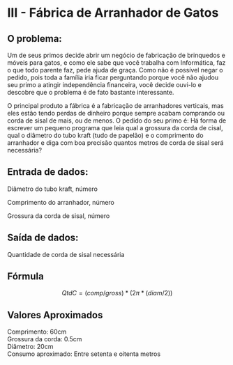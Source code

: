 # III - Fábrica de Arranhador de Gatos

## O problema:

Um de seus primos decide abrir um negócio de fabricação de brinquedos e móveis para gatos, e como ele sabe que você trabalha com Informática, faz o que todo parente faz, pede ajuda de graça. Como não é possível negar o pedido, pois toda a família iria ficar perguntando porque você não ajudou seu primo a atingir independência financeira, você decide ouvi-lo e descobre que o problema é de fato bastante interessante.

O principal produto a fábrica é a fabricação de arranhadores verticais, mas eles estão tendo perdas de dinheiro porque sempre acabam comprando ou corda de sisal de mais, ou de menos. O pedido do seu primo é: Há forma de escrever um pequeno programa que leia qual a grossura da corda de cisal, qual o diâmetro do tubo kraft (tudo de papelão) e o comprimento do arranhador e diga com boa precisão quantos metros de corda de sisal será necessária?

## Entrada de dados:

Diâmetro do tubo kraft, número

Comprimento do arranhador, número

Grossura da corda de sisal, número

## Saída de dados:

Quantidade de corda de sisal necessária

## Fórmula

$$
QtdC = (comp / gross) * (2π * (diam/2))
$$

## Valores Aproximados

Comprimento: 60cm   
Grossura da corda: 0.5cm   
Diâmetro: 20cm   
Consumo aproximado: Entre setenta e oitenta metros   